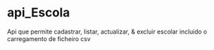 # api_Escola
Api que permite cadastrar, listar, actualizar, &amp; excluir escolar incluido o carregamento de ficheiro csv 
